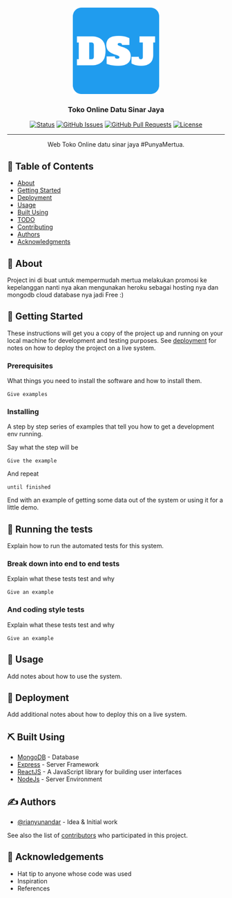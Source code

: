 <p align="center">
  <a href="" rel="noopener">
 <img width=200px height=200px src="https://github.com/rianyunandar/DSJ-Store/blob/main/client/public/android-chrome-512x512.png" alt="Project logo"></a>
</p>

<h3 align="center">Toko Online Datu Sinar Jaya</h3>

<div align="center">

[![Status](https://img.shields.io/badge/status-active-success.svg)]()
[![GitHub Issues](https://img.shields.io/github/issues/rianyunandar/DSJ-Store)](https://github.com/rianyunandar/DSJ-Store/issues)
[![GitHub Pull Requests](https://img.shields.io/github/issues-pr/rianyunandar/DSJ-Store)](https://github.com/rianyunandar/DSJ-Store/pulls)
[![License](https://img.shields.io/badge/license-MIT-blue.svg)](/LICENSE)

</div>

---

<p align="center"> Web Toko Online datu sinar jaya #PunyaMertua.
    <br> 
</p>

## 📝 Table of Contents

- [About](#about)
- [Getting Started](#getting_started)
- [Deployment](#deployment)
- [Usage](#usage)
- [Built Using](#built_using)
- [TODO](../TODO.md)
- [Contributing](../CONTRIBUTING.md)
- [Authors](#authors)
- [Acknowledgments](#acknowledgement)

## 🧐 About <a name = "about"></a>

Project ini di buat untuk mempermudah mertua melakukan promosi ke kepelanggan
nanti nya akan mengunakan heroku sebagai hosting nya dan mongodb cloud database nya jadi Free :)
## 🏁 Getting Started <a name = "getting_started"></a>

These instructions will get you a copy of the project up and running on your local machine for development and testing purposes. See [deployment](#deployment) for notes on how to deploy the project on a live system.

### Prerequisites

What things you need to install the software and how to install them.

```
Give examples
```

### Installing

A step by step series of examples that tell you how to get a development env running.

Say what the step will be

```
Give the example
```

And repeat

```
until finished
```

End with an example of getting some data out of the system or using it for a little demo.

## 🔧 Running the tests <a name = "tests"></a>

Explain how to run the automated tests for this system.

### Break down into end to end tests

Explain what these tests test and why

```
Give an example
```

### And coding style tests

Explain what these tests test and why

```
Give an example
```

## 🎈 Usage <a name="usage"></a>

Add notes about how to use the system.

## 🚀 Deployment <a name = "deployment"></a>

Add additional notes about how to deploy this on a live system.

## ⛏️ Built Using <a name = "built_using"></a>

- [MongoDB](https://www.mongodb.com/) - Database
- [Express](https://expressjs.com/) - Server Framework
- [ReactJS](https://reactjs.org//) - A JavaScript library for building user interfaces
- [NodeJs](https://nodejs.org/en/) - Server Environment

## ✍️ Authors <a name = "authors"></a>

- [@rianyunandar](https://github.com/rianyunandar) - Idea & Initial work

See also the list of [contributors](https://github.com/rianyunandar/DSJ-Store/graphs/contributors) who participated in this project.

## 🎉 Acknowledgements <a name = "acknowledgement"></a>

- Hat tip to anyone whose code was used
- Inspiration
- References
